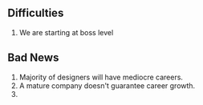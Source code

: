 ## Difficulties
1. We are starting at boss level

## Bad News
1. Majority of designers will have mediocre careers.
2. A mature company doesn't guarantee career growth.
3. 
